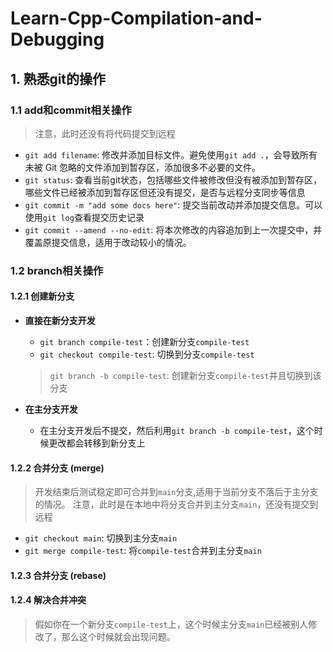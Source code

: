 # Learn-Cpp-Compilation-and-Debugging

## 1. 熟悉git的操作

### 1.1 add和commit相关操作

> 注意，此时还没有将代码提交到远程

- `git add filename`: 修改并添加目标文件。避免使用`git add .`，会导致所有未被 Git 忽略的文件添加到暂存区，添加很多不必要的文件。
- `git status`: 查看当前git状态，包括哪些文件被修改但没有被添加到暂存区，哪些文件已经被添加到暂存区但还没有提交，是否与远程分支同步等信息
- `git commit -m "add some docs here"`: 提交当前改动并添加提交信息。可以使用`git log`查看提交历史记录
- `git commit --amend --no-edit`: 将本次修改的内容追加到上一次提交中，并覆盖原提交信息，适用于改动较小的情况。

### 1.2 branch相关操作

#### 1.2.1 创建新分支

- **直接在新分支开发**
    - `git branch compile-test`：创建新分支`compile-test`
    - `git checkout compile-test`: 切换到分支`compile-test`
    > `git branch -b compile-test`: 创建新分支`compile-test`并且切换到该分支

- **在主分支开发**
    - 在主分支开发后不提交，然后利用`git branch -b compile-test`，这个时候更改都会转移到新分支上

#### 1.2.2 合并分支 (merge)

> 开发结束后测试稳定即可合并到`main`分支,适用于当前分支不落后于主分支的情况。
> 注意，此时是在本地中将分支合并到主分支`main`，还没有提交到远程

- `git checkout main`: 切换到主分支`main`
- `git merge compile-test`: 将`compile-test`合并到主分支`main`

#### 1.2.3 合并分支 (rebase)



#### 1.2.4 解决合并冲突

> 假如你在一个新分支`compile-test`上，这个时候主分支`main`已经被别人修改了，那么这个时候就会出现问题。